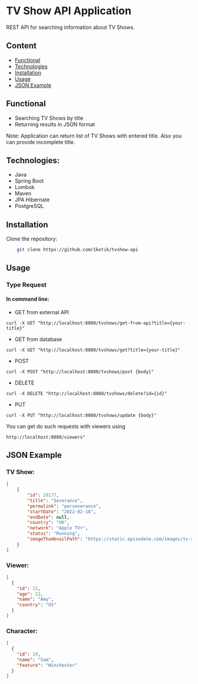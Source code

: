 # TV Show API Application

REST API for searching information about TV Shows.

## Content
- [Functional](#functional)
- [Technologies](#technologies)
- [Installation](#installation)
- [Usage](#usage)
- [JSON Example](#json-example)
## Functional
- Searching TV Shows by title
- Returning results in JSON format

Note: Application can return list of TV Shows with entered title. Also you can provide incomplete title.

## Technologies:
- Java
- Spring Boot
- Lombok
- Maven
- JPA Hibernate
- PostgreSQL

## Installation

Clone the repository:

```bash
    git clone https://github.com/1kotik/tvshow-api
```

## Usage
### Type Request
#### In command line:
- GET from external API
```
curl -X GET "http://localhost:8080/tvshows/get-from-api?title={your-title}"
```
- GET from database
```
curl -X GET "http://localhost:8080/tvshows/get?title={your-title}"
```
- POST
```
curl -X POST "http://localhost:8080/tvshows/post {body}"
```
- DELETE
```
curl -X DELETE "http://localhost:8080/tvshows/delete?id={id}"
```
- PUT 
```
curl -X PUT "http://localhost:8080/tvshows/update {body}"
```

You can get do such requests with viewers using 
```
http://localhost:8080/viewers"
```


## JSON Example
### TV Show:
```json
[
    {
        "id": 20177,
        "title": "Severance",
        "permalink": "perseverance",
        "startDate": "2022-02-18",
        "endDate": null,
        "country": "UK",
        "network": "Apple TV+",
        "status": "Running",
        "imageThumbnailPath": "https://static.episodate.com/images/tv-show/thumbnail/20177.jpg"
    }
]
```

### Viewer:
```json
[
  {
    "id": 22,
    "age": 22,
    "name": "Amy",
    "country": "US"
  }
]
```

### Character:
```json
[
  {
    "id": 19,
    "name": "Sam",
    "feature": "Winchester"
  }
]
```



